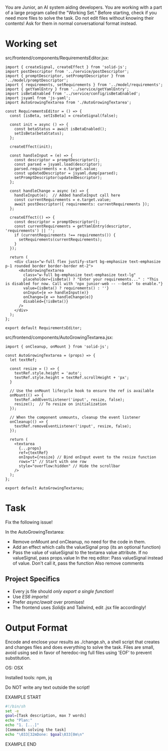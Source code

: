 You are Junior, an AI system aiding developers.
You are working with a part of a large program called the "Working Set."
Before starting, check if you need more files to solve the task.
Do not edit files without knowing their contents!
Ask for them in normal conversational format instead.

# Working set

src/frontend/components/RequirementsEditor.jsx:
```
import { createSignal, createEffect } from 'solid-js';
import postDescriptor from '../service/postDescriptor';
import { promptDescriptor, setPromptDescriptor } from '../model/promptDescriptor'; 
import { requirements, setRequirements } from '../model/requirements';
import { getYamlEntry } from '../service/getYamlEntry';
import isBetaEnabled from '../service/config/isBetaEnabled'; 
import jsyaml from 'js-yaml'; 
import AutoGrowingTextarea from './AutoGrowingTextarea';

const RequirementsEditor = () => {
  const [isBeta, setIsBeta] = createSignal(false);

  const init = async () => {
    const betaStatus = await isBetaEnabled();
    setIsBeta(betaStatus);
  };

  createEffect(init);

  const handleInput = (e) => {
    const descriptor = promptDescriptor();
    const parsed = jsyaml.load(descriptor);
    parsed.requirements = e.target.value; 
    const updatedDescriptor = jsyaml.dump(parsed);
    setPromptDescriptor(updatedDescriptor);
  };

  const handleChange = async (e) => {
    handleInput(e);  // Added handleInput call here
    const currentRequirements = e.target.value;
    await postDescriptor({ requirements: currentRequirements });
  };

  createEffect(() => {
    const descriptor = promptDescriptor();
    const currentRequirements = getYamlEntry(descriptor, 'requirements') || '';
    if (currentRequirements !== requirements()) {
      setRequirements(currentRequirements);
    }
  });

  return (
    <div class="w-full flex justify-start bg-emphasize text-emphasize p-1 rounded border border-border mt-2">
      <AutoGrowingTextarea
        class="w-full bg-emphasize text-emphasize text-lg"
        placeholder={isBeta() ? "Enter your requirements..." : "This is disabled for now. Call with 'npx junior-web -- --beta' to enable."}
        value={isBeta() ? requirements() : ''}
        onInput={e => handleInput(e)}
        onChange={e => handleChange(e)}
        disabled={!isBeta()}
      />
    </div>
  );
};

export default RequirementsEditor;

```

src/frontend/components/AutoGrowingTextarea.jsx:
```
import { onCleanup, onMount } from 'solid-js';

const AutoGrowingTextarea = (props) => {
  let textRef;

  const resize = () => {
    textRef.style.height = 'auto';
    textRef.style.height = textRef.scrollHeight + 'px';
  }

  // Use the onMount lifecycle hook to ensure the ref is available
  onMount(() => {
    textRef.addEventListener('input', resize, false);
    resize();  // To resize on initialization
  });

  // When the component unmounts, cleanup the event listener
  onCleanup(() => {
    textRef.removeEventListener('input', resize, false);
  });

  return (
    <textarea
      {...props}
      ref={textRef}
      onInput={resize} // Bind onInput event to the resize function
      rows="1" // Start with one row
      style="overflow:hidden" // Hide the scrollbar
    />
  );
};

export default AutoGrowingTextarea;

```


# Task

Fix the following issue!

In the AutoGrowingTextarea:
  - Remove onMount and onCleanup, no need for the code in them.
  - Add an effect which calls the valueSignal prop (its an optional function)
  - Pass the value of valueSignal to the textarea value attribute. If no valueSignal, pass props.value
In the req editor:
  Pass valueSignal instead of value. Don't call it, pass the function
Also remove comments


## Project Specifics

- Every js file should *only export a single function*!
- Use *ES6 imports*!
- Prefer *async/await* over promises!
- The frontend uses *Solidjs* and Tailwind, edit .jsx file accordingly!


# Output Format

Encode and enclose your results as ./change.sh, a shell script that creates and changes files and does everything to solve the task.
Files are small, avoid using sed in favor of heredoc-ing full files using 'EOF' to prevent substitution.

OS: OSX

Installed tools: npm, jq


Do NOT write any text outside the script!

EXAMPLE START

```sh
#!/bin/sh
set -e
goal=[Task description, max 7 words]
echo "Plan:"
echo "1. [...]"
[Commands solving the task]
echo "\033[32mDone: $goal\033[0m\n"
```

EXAMPLE END

